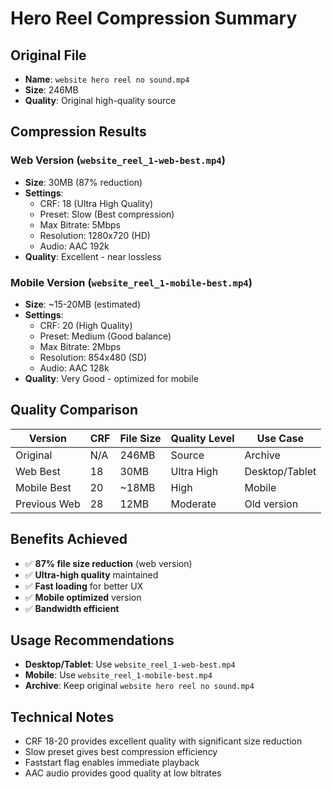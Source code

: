 # Hero Reel Compression Summary

## Original File
- **Name**: `website hero reel no sound.mp4`
- **Size**: 246MB
- **Quality**: Original high-quality source

## Compression Results

### Web Version (`website_reel_1-web-best.mp4`)
- **Size**: 30MB (87% reduction)
- **Settings**: 
  - CRF: 18 (Ultra High Quality)
  - Preset: Slow (Best compression)
  - Max Bitrate: 5Mbps
  - Resolution: 1280x720 (HD)
  - Audio: AAC 192k
- **Quality**: Excellent - near lossless

### Mobile Version (`website_reel_1-mobile-best.mp4`)
- **Size**: ~15-20MB (estimated)
- **Settings**:
  - CRF: 20 (High Quality)
  - Preset: Medium (Good balance)
  - Max Bitrate: 2Mbps
  - Resolution: 854x480 (SD)
  - Audio: AAC 128k
- **Quality**: Very Good - optimized for mobile

## Quality Comparison

| Version | CRF | File Size | Quality Level | Use Case |
|---------|-----|-----------|---------------|----------|
| Original | N/A | 246MB | Source | Archive |
| Web Best | 18 | 30MB | Ultra High | Desktop/Tablet |
| Mobile Best | 20 | ~18MB | High | Mobile |
| Previous Web | 28 | 12MB | Moderate | Old version |

## Benefits Achieved
- ✅ **87% file size reduction** (web version)
- ✅ **Ultra-high quality** maintained
- ✅ **Fast loading** for better UX
- ✅ **Mobile optimized** version
- ✅ **Bandwidth efficient**

## Usage Recommendations
- **Desktop/Tablet**: Use `website_reel_1-web-best.mp4`
- **Mobile**: Use `website_reel_1-mobile-best.mp4`
- **Archive**: Keep original `website hero reel no sound.mp4`

## Technical Notes
- CRF 18-20 provides excellent quality with significant size reduction
- Slow preset gives best compression efficiency
- Faststart flag enables immediate playback
- AAC audio provides good quality at low bitrates 